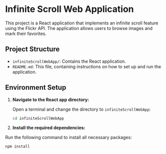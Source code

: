 # Infinite Scroll Web Application

This project is a React application that implements an infinite scroll feature using the Flickr API. The application allows users to browse images and mark their favorites.

## Project Structure

- `infiniteScrollWebApp/`: Contains the React application.
- `README.md`: This file, containing instructions on how to set up and run the application.

## Environment Setup

1. **Navigate to the React app directory:**

   Open a terminal and change the directory to `infiniteScrollWebApp`:

   ```bash
   cd infiniteScrollWebApp

2. **Install the required dependencies:**

Run the following command to install all necessary packages:

   ```bash
   npm install
